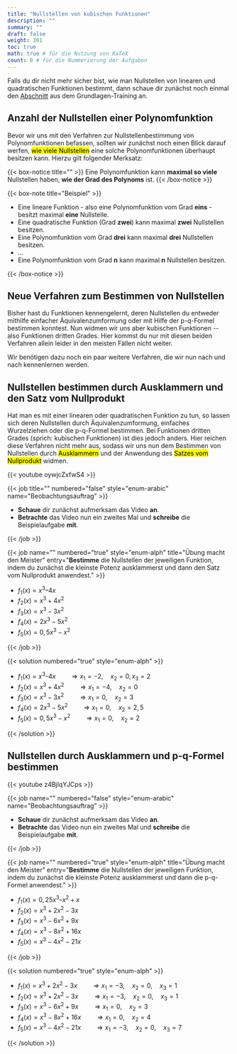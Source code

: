 ```yaml
---
title: "Nullstellen von kubischen Funktionen"
description: ""
summary: ""
draft: false
weight: 301
toc: true
math: true # für die Nutzung von KaTeX
count: 0 # für die Nummerierung der Aufgaben
---
```


Falls du dir nicht mehr sicher bist, wie man Nullstellen von linearen und quadratischen Funktionen bestimmt, dann schaue dir zunächst noch einmal den [Abschnitt](/hbf1/1-grundlagen-training/nullstellen-bestimmen/) aus dem Grundlagen-Training an.

<!-- Zusätzlich stehen dir hier begleitende Folien bereit:

{{< slides src="/hbf1/1-Grundlagen-Training/Nullstellen.pdf" >}} -->

## Anzahl der Nullstellen einer Polynomfunktion

Bevor wir uns mit den Verfahren zur Nullstellenbestimmung von Polynomfunktionen befassen, sollten wir zunächst noch einen Blick darauf werfen, <mark>wie viele Nullstellen</mark> eine solche Polynomfunktionen überhaupt besitzen kann. Hierzu gilt folgender Merksatz:

{{< box-notice title="" >}}
    Eine Polynomfunktion kann <b>maximal so viele</b> Nullstellen haben, <b>wie der Grad des Polynoms</b> ist.
{{< /box-notice >}}

{{< box-note title="Beispiel" >}}

- Eine lineare Funktion - also eine Polynomfunktion vom Grad <b>eins</b> - besitzt maximal <b>eine</b> Nullstelle.
- Eine quadratische Funktion (Grad <b>zwei</b>) kann maximal <b>zwei</b> Nullstellen besitzen.
- Eine Polynomfunktion vom Grad <b>drei</b> kann maximal <b>drei</b> Nullstellen besitzen.
- ...
- Eine Polynomfunktion vom Grad <b>n</b> kann maximal <b>n</b> Nullstellen besitzen.

{{< /box-notice >}}

## Neue Verfahren zum Bestimmen von Nullstellen

Bisher hast du Funktionen kennengelernt, deren Nullstellen du entweder mithilfe einfacher Äquivalenzumformung oder mit Hilfe der p-q-Formel bestimmen konntest. Nun widmen wir uns aber kubischen Funktionen -- also Funktionen dritten Grades. Hier kommst du nur mit diesen beiden Verfahren allein leider in den meisten Fällen nicht weiter.

Wir benötigen dazu noch ein paar weitere Verfahren, die wir nun nach und nach kennenlernen werden.

## Nullstellen bestimmen durch Ausklammern und den Satz vom Nullprodukt

Hat man es mit einer linearen oder quadratischen Funktion zu tun, so lassen sich deren Nullstellen durch Äquivalenzumformung, einfaches Wurzelziehen oder die p-q-Formel bestimmen. Bei Funktionen dritten Grades (sprich: kubischen Funktionen) ist dies jedoch anders. Hier reichen diese Verfahren nicht mehr aus, sodass wir uns nun dem Bestimmen von Nullstellen durch <mark>Ausklammern</mark> und der Anwendung des <mark>Satzes vom Nullprodukt</mark> widmen.

{{< youtube oywjcZxfwS4 >}}

{{< job title="" numbered="false" style="enum-arabic" name="Beobachtungsauftrag" >}}

- **Schaue** dir zunächst aufmerksam das Video **an**.
- **Betrachte** das Video nun ein zweites Mal und **schreibe** die Beispielaufgabe **mit**.

{{< /job >}}

{{< job name="" numbered="true" style="enum-alph" title="Übung macht den Meister" entry="**Bestimme** die Nullstellen der jeweiligen Funktion, indem du zunächst die kleinste Potenz ausklammerst und dann den Satz vom Nullprodukt anwendest." >}}

- $f_1(x) = x^3 – 4x$
- $f_2(x) = x^3 + 4x^2$
- $f_3(x) = x^3 - 3x^2$
- $f_4(x) = 2x^3 - 5x^2$
- $f_5(x) = 0,5x^3 - x^2$

{{< /job >}}

{{< solution numbered="true" style="enum-alph" >}}

- $f_1(x) = x^3 – 4x \qquad \Rightarrow x_1=-2, \quad x_2=0, x_3=2$
- $f_2(x) = x^3 + 4x^2 \qquad \Rightarrow x_1=-4, \quad x_2=0$
- $f_3(x) = x^3 - 3x^2 \qquad \Rightarrow x_1=0, \quad x_2=3$
- $f_4(x) = 2x^3 - 5x^2 \qquad \Rightarrow x_1=0, \quad x_2=2,5$
- $f_5(x) = 0,5x^3 - x^2 \qquad \Rightarrow x_1=0, \quad x_2=2$

{{< /solution >}}

## Nullstellen durch Ausklammern und p-q-Formel bestimmen

{{< youtube z4BjIqYJCps >}}

{{< job name="" numbered="false" style="enum-arabic" name="Beobachtungsauftrag" >}}

- **Schaue** dir zunächst aufmerksam das Video **an**.
- **Betrachte** das Video nun ein zweites Mal und **schreibe** die Beispielaufgabe **mit**.

{{< /job >}}

{{< job name="" numbered="true" style="enum-alph" title="Übung macht den Meister" entry="**Bestimme** die Nullstellen der jeweiligen Funktion, indem du zunächst die kleinste Potenz ausklammerst und dann die p-q-Formel anwendest." >}}

- $f_1(x) = 0,25x^3 – x^2 + x$
- $f_2(x) = x^3 + 2x^2 - 3x$
- $f_3(x) = x^3 - 6x^2 + 9x$
- $f_4(x) = x^3 - 8x^2 + 16x$
- $f_5(x) = x^3 - 4x^2 - 21x$

{{< /job >}}

{{< solution numbered="true" style="enum-alph" >}}

- $f_1(x) = x^3 + 2x^2 - 3x \qquad \Rightarrow x_1=-3, \quad x_2=0, \quad x_3=1$
- $f_2(x) = x^3 + 2x^2 - 3x \qquad \Rightarrow x_1=-3, \quad x_2=0, \quad x_3=1$
- $f_3(x) = x^3 - 6x^2 + 9x \qquad \Rightarrow x_1=0, \quad x_2=3$
- $f_4(x) = x^3 - 8x^2 + 16x \qquad \Rightarrow x_1=0, \quad x_2=4$
- $f_5(x) = x^3 - 4x^2 - 21x \qquad \Rightarrow x_1=-3, \quad x_2=0, \quad x_3=7$

{{< /solution >}}
